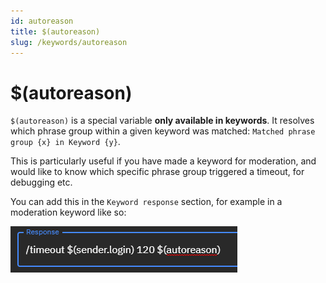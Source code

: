 ```yaml
---
id: autoreason
title: $(autoreason)
slug: /keywords/autoreason
---
```


# $(autoreason)

`$(autoreason)` is a special variable **only available in keywords**. It resolves which phrase group within a given keyword was matched: `Matched phrase group {x} in Keyword {y}`.

This is particularly useful if you have made a keyword for moderation, and would like to know which specific phrase group triggered a timeout, for debugging etc.

You can add this in the `Keyword response` section, for example in a moderation keyword like so:

![autoreason example](../../static/img/keywords/autoreason-example.png)